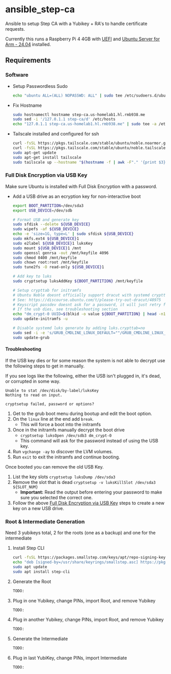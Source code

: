 # ansible_step-ca
Ansible to setup Step CA with a Yubikey + RA's to handle certificate requests.

Currently this runs a Raspberry Pi 4 4GB with [UEFI](https://github.com/pftf/RPi4)
and [Ubuntu Server for Arm - 24.04](https://ubuntu.com/download/server/arm) installed.

## Requirements

### Software

* Setup Passwordless Sudo
    ```bash
    echo "ubuntu ALL=(ALL) NOPASSWD: ALL" | sudo tee /etc/sudoers.d/ubuntu
    ```

* Fix Hostname
    ```bash
    sudo hostnamectl hostname step-ca.us-homelab1.hl.rmb938.me
    sudo sed -i '/127.0.1.1 step-ca/d' /etc/hosts
    echo "127.0.1.1 step-ca.us-homelab1.hl.rmb938.me" | sudo tee -a /etc/hosts
    ```

* Tailscale installed and configured for ssh
    ```bash
    curl -fsSL https://pkgs.tailscale.com/stable/ubuntu/noble.noarmor.gpg | sudo tee /usr/share/keyrings/tailscale-archive-keyring.gpg >/dev/null
    curl -fsSL https://pkgs.tailscale.com/stable/ubuntu/noble.tailscale-keyring.list | sudo tee /etc/apt/sources.list.d/tailscale.list
    sudo apt-get update
    sudo apt-get install tailscale
    sudo tailscale up --hostname "$(hostname -f | awk -F"." '{print $3}')-$(hostname -f | awk -F"." '{print $2}')-$(hostname)" --ssh --advertise-tags "tag:servers,tag:cloud-$(hostname -f | awk -F"." '{print $3}')-region-$(hostname -f | awk -F"." '{print $2}'),tag:step-ca"
    ```

### Full Disk Encryption via USB Key

Make sure Ubuntu is installed with Full Disk Encryption with a password.

* Add a USB drive as an ecryption key for non-interactive boot
    ```bash
    export BOOT_PARTITION=/dev/sda3
    export USB_DEVICE=/dev/sdb

    # Format USB and generate key
    sudo sfdisk --delete ${USB_DEVICE}
    sudo wipefs -af ${USB_DEVICE}
    echo -e 'size=1G, type=L' | sudo sfdisk ${USB_DEVICE}
    sudo mkfs.ext4 ${USB_DEVICE}1
    sudo e2label ${USB_DEVICE}1 luksKey
    sudo mount ${USB_DEVICE}1 /mnt
    sudo openssl genrsa -out /mnt/keyfile 4096
    sudo chmod 0400 /mnt/keyfile
    sudo chown root:root /mnt/keyfile
    sudo tune2fs -O read-only ${USB_DEVICE}1

    # Add key to luks
    sudo cryptsetup luksAddKey ${BOOT_PARTITION} /mnt/keyfile

    # Setup crypttab for initramfs
    # Ubuntu Noble doesnt officially support dracut with systemd crypttab yet
    # See: https://discourse.ubuntu.com/t/please-try-out-dracut/48975
    # Keyscript passdev doesnt ask for a password, it will just retry forever
    # If the usb dies, see troubleshooting section
    echo "dm_crypt-0 UUID=$(blkid -o value ${BOOT_PARTITION} | head -n1) /dev/disk/by-label/luksKey:/keyfile:5 luks,discard,keyscript=passdev,initramfs" | sudo tee /etc/crypttab
    sudo update-initramfs -u

    # Disable systemd luks generate by adding luks.crypttab=no
    sudo sed -i -e 's/GRUB_CMDLINE_LINUX_DEFAULT=""/GRUB_CMDLINE_LINUX_DEFAULT="luks.crypttab=no"/g' /etc/default/grub
    sudo update-grub
    ```

#### Troubleshooting

If the USB key dies or for some reason the system is not able to decrypt use the following steps to get in manually.

If you see logs like the following, either the USB isn't plugged in, it's dead, or corrupted in some way.

```
Unable to stat /dev/disk/by-label/luksKey
Nothing to read on input.
```

```
cryptsetup failed, password or options?
```

1. Get to the grub boot menu during bootup and edit the boot option.
1. On the `linux` line at the end add `break`.
    * This will force a boot into the initramfs
1. Once in the initramfs manually decrypt the boot drive
    * `cryptsetup luksOpen /dev/sdb3 dm_crypt-0`
    * This command will ask for the password instead of using the USB key.
1. Run `vgchange -ay` to discover the LVM volumes.
1. Run `exit` to exit the initramfs and continue booting.

Once booted you can remove the old USB Key.

1. List the key slots `cryptsetup luksDump /dev/sda3`
1. Remove the slot that is dead `cryptsetup -v luksKillSlot /dev/sda3 ${SLOT_NUM}`
    * **Important:** Read the output before entering your password to make sure you selected the correct one.
1. Follow the above [Full Disk Encryption via USB Key](#full-disk-encryption-via-usb-key) steps to create a new key on a new USB drive.

### Root & Intermediate Generation

Need 3 yubikeys total, 2 for the roots (one as a backup) and one for the intermediate

1. Install Step CLI
    ```bash
    curl -fsSL https://packages.smallstep.com/keys/apt/repo-signing-key.gpg | sudo tee /usr/share/keyrings/smallstep.asc
    echo "deb [signed-by=/usr/share/keyrings/smallstep.asc] https://pkgs.infra.smallstep.com/stable/debian debs main" | sudo tee /etc/apt/sources.list.d/smallstep.list
    sudo apt update
    sudo apt install step-cli
    ```
1. Generate the Root
    ```bash
    TODO:
    ```
1. Plug in one Yubikey, change PINs, import Root, and remove Yubikey
    ```bash
    TODO:
    ```
1. Plug in another Yubikey, change PINs, import Root, and remove Yubikey
    ```bash
    TODO:
    ```
1. Generate the Intermediate
    ```bash
    TODO:
    ```
1. Plug in last YubiKey, change PINs, import Intermediate
    ```bash
    TODO:
    ```
